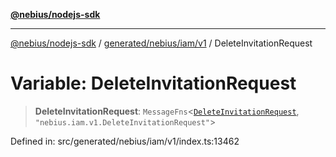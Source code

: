[**@nebius/nodejs-sdk**](../../../../../README.md)

***

[@nebius/nodejs-sdk](../../../../../README.md) / [generated/nebius/iam/v1](../README.md) / DeleteInvitationRequest

# Variable: DeleteInvitationRequest

> **DeleteInvitationRequest**: `MessageFns`\<[`DeleteInvitationRequest`](../interfaces/DeleteInvitationRequest.md), `"nebius.iam.v1.DeleteInvitationRequest"`\>

Defined in: src/generated/nebius/iam/v1/index.ts:13462
